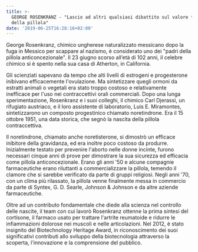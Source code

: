 ```yaml
---
title: >-
  GEORGE ROSENKRANZ - "Lascio ad altri qualsiasi dibattito sul valore finale
  della pillola"
date: '2019-06-25T16:28:16+02:00'
---
```

George Rosenkranz, chimico ungherese naturalizzato messicano dopo la fuga in Messico per scappare al nazismo, è considerato uno dei "padri della pillola anticoncezionale". Il 23 giugno scorso all’età di 102 anni, il celebre chimico si è spento nella sua casa di Atherton, in California.

Gli scienziati sapevano da tempo che alti livelli di estrogeni e progesterone inibivano efficacemente l'ovulazione. Ma sintetizzare quegli ormoni da estratti animali o vegetali era stato troppo costoso e relativamente inefficace per l'uso nei contraccettivi orali commerciali. Dopo una lunga sperimentazione,  Rosenkranz e i suoi colleghi, il chimico Carl Djerassi, un rifugiato austriaco, e il loro assistente di laboratorio, Luis E. Miramontes, sintetizzarono un composto progestinico chiamato noretindrone. Era il 15 ottobre 1951, una data storica, che segnò la nascita della pillola contraccettiva.

Il noretindrone, chiamato anche noretisterone, si dimostrò un efficace inibitore della gravidanza, ed era inoltre poco costoso da produrre. Inizialmente testato per prevenire l'aborto nelle donne incinte, furono necessari cinque anni di prove per dimostrare la sua sicurezza ed efficacia come pillola anticoncezionale. Erano gli anni '50 e alcune compagnie farmaceutiche erano riluttanti a commercializzare la pillola, temendo il clamore che si sarebbe verificato da parte di gruppi religiosi. Negli anni '70, con un clima più rilassato, la pillola venne finalmente messa in commercio da parte di Syntex, G. D. Searle, Johnson & Johnson e da altre aziende farmaceutiche.

Oltre ad un contributo fondamentale che diede alla scienza nel controllo delle nascite, il team con cui lavorò Rosenkranz ottenne la prima sintesi del cortisone, il farmaco usato per trattare l'artrite reumatoide e ridurre le infiammazioni dolorose nei muscoli e nelle articolazioni. Nel 2012, è stato insignito del Biotechnology Heritage Award, in riconoscimento dei suoi significativi contributi allo sviluppo della biotecnologia attraverso la scoperta, l'innovazione e la comprensione del pubblico.
